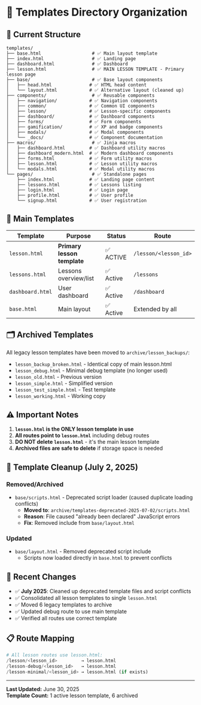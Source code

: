 # 📁 Templates Directory Organization

## 🎯 **Current Structure**

```
templates/
├── base.html                   # ✅ Main layout template
├── index.html                  # ✅ Landing page  
├── dashboard.html              # ✅ Dashboard
├── lesson.html                 # ✅ MAIN LESSON TEMPLATE - Primary lesson page
├── base/                       # ✅ Base layout components
│   ├── head.html              # ✅ HTML head content
│   └── layout.html            # ✅ Alternative layout (cleaned up)
├── components/                 # ✅ Reusable components
│   ├── navigation/            # ✅ Navigation components
│   ├── common/                # ✅ Common UI components
│   ├── lesson/                # ✅ Lesson-specific components
│   ├── dashboard/             # ✅ Dashboard components
│   ├── forms/                 # ✅ Form components
│   ├── gamification/          # ✅ XP and badge components
│   ├── modals/                # ✅ Modal components
│   └── _docs/                 # ✅ Component documentation
├── macros/                     # ✅ Jinja macros
│   ├── dashboard.html         # ✅ Dashboard utility macros
│   ├── dashboard_modern.html  # ✅ Modern dashboard components
│   ├── forms.html             # ✅ Form utility macros
│   ├── lesson.html            # ✅ Lesson utility macros
│   └── modals.html            # ✅ Modal utility macros
└── pages/                      # ✅ Standalone pages
    ├── index.html             # ✅ Landing page content
    ├── lessons.html           # ✅ Lessons listing
    ├── login.html             # ✅ Login page
    ├── profile.html           # ✅ User profile
    └── signup.html            # ✅ User registration
```

## 🔧 **Main Templates**

| Template | Purpose | Status | Route |
|----------|---------|--------|-------|
| `lesson.html` | **Primary lesson template** | ✅ ACTIVE | `/lesson/<lesson_id>` |
| `lessons.html` | Lessons overview/list | ✅ Active | `/lessons` |
| `dashboard.html` | User dashboard | ✅ Active | `/dashboard` |
| `base.html` | Main layout | ✅ Active | Extended by all |

## 🗂️ **Archived Templates**

All legacy lesson templates have been moved to `archive/lesson_backups/`:

- `lesson_backup_broken.html` - Identical copy of main lesson.html
- `lesson_debug.html` - Minimal debug template (no longer used)
- `lesson_old.html` - Previous version
- `lesson_simple.html` - Simplified version
- `lesson_test_simple.html` - Test template
- `lesson_working.html` - Working copy

## ⚠️ **Important Notes**

1. **`lesson.html` is the ONLY lesson template in use**
2. **All routes point to `lesson.html`** including debug routes
3. **DO NOT delete `lesson.html`** - it's the main lesson template
4. **Archived files are safe to delete** if storage space is needed

## 🧹 **Template Cleanup (July 2, 2025)**

### Removed/Archived
- `base/scripts.html` - Deprecated script loader (caused duplicate loading conflicts)
  - **Moved to**: `archive/templates-deprecated-2025-07-02/scripts.html`
  - **Reason**: File caused "already been declared" JavaScript errors
  - **Fix**: Removed include from `base/layout.html`

### Updated
- `base/layout.html` - Removed deprecated script include
  - Scripts now loaded directly in `base.html` to prevent conflicts

## 🔄 **Recent Changes**

- ✅ **July 2025**: Cleaned up deprecated template files and script conflicts
- ✅ Consolidated all lesson templates to single `lesson.html`
- ✅ Moved 6 legacy templates to archive
- ✅ Updated debug route to use main template
- ✅ Verified all routes use correct template

## 📋 **Route Mapping**

```python
# All lesson routes use lesson.html:
/lesson/<lesson_id>         → lesson.html
/lesson-debug/<lesson_id>   → lesson.html  
/lesson-minimal/<lesson_id> → lesson.html (if exists)
```

---

**Last Updated:** June 30, 2025  
**Template Count:** 1 active lesson template, 6 archived
